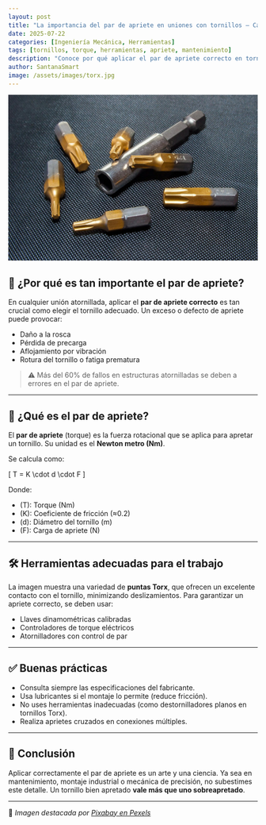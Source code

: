 ```yaml
---
layout: post
title: "La importancia del par de apriete en uniones con tornillos – Casos reales"
date: 2025-07-22
categories: [Ingeniería Mecánica, Herramientas]
tags: [tornillos, torque, herramientas, apriete, mantenimiento]
description: "Conoce por qué aplicar el par de apriete correcto en tornillos es vital para evitar fallos estructurales o mecánicos. Una guía con ejemplos prácticos y visuales."
author: SantanaSmart
image: /assets/images/torx.jpg
---
```


![Cabezas de tornillos Torx y puntas de atornillador](/assets/images/torx.jpg)

## 🔧 ¿Por qué es tan importante el par de apriete?

En cualquier unión atornillada, aplicar el **par de apriete correcto** es tan crucial como elegir el tornillo adecuado. Un exceso o defecto de apriete puede provocar:

- Daño a la rosca
- Pérdida de precarga
- Aflojamiento por vibración
- Rotura del tornillo o fatiga prematura

> ⚠️ Más del 60% de fallos en estructuras atornilladas se deben a errores en el par de apriete.

---

## 📐 ¿Qué es el par de apriete?

El **par de apriete** (torque) es la fuerza rotacional que se aplica para apretar un tornillo. Su unidad es el **Newton metro (Nm)**.

Se calcula como:

\[
T = K \cdot d \cdot F
\]

Donde:
- \(T\): Torque (Nm)
- \(K\): Coeficiente de fricción (≈0.2)
- \(d\): Diámetro del tornillo (m)
- \(F\): Carga de apriete (N)

---

## 🛠️ Herramientas adecuadas para el trabajo

La imagen muestra una variedad de **puntas Torx**, que ofrecen un excelente contacto con el tornillo, minimizando deslizamientos. Para garantizar un apriete correcto, se deben usar:

- Llaves dinamométricas calibradas
- Controladores de torque eléctricos
- Atornilladores con control de par

---

## ✅ Buenas prácticas

- Consulta siempre las especificaciones del fabricante.
- Usa lubricantes si el montaje lo permite (reduce fricción).
- No uses herramientas inadecuadas (como destornilladores planos en tornillos Torx).
- Realiza aprietes cruzados en conexiones múltiples.

---

## 📎 Conclusión

Aplicar correctamente el par de apriete es un arte y una ciencia. Ya sea en mantenimiento, montaje industrial o mecánica de precisión, no subestimes este detalle. Un tornillo bien apretado **vale más que uno sobreapretado**.

---

📸 *Imagen destacada por [Pixabay en Pexels](https://www.pexels.com/photo/torx-bits-metal-iron-60049/)*

